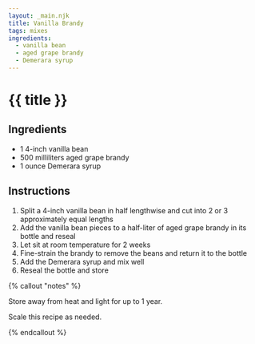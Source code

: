 ```yaml
---
layout: _main.njk
title: Vanilla Brandy
tags: mixes
ingredients:
  - vanilla bean
  - aged grape brandy
  - Demerara syrup
---
```


<!-- markdownlint-disable MD025 -->
# {{ title }}
<!-- markdownlint-disable MD025 -->

## Ingredients

* 1 4-inch vanilla bean
* 500 milliliters aged grape brandy
* 1 ounce Demerara syrup

## Instructions

1. Split a 4-inch vanilla bean in half lengthwise and cut into 2 or 3 approximately equal lengths
2. Add the vanilla bean pieces to a half-liter of aged grape brandy in its bottle and reseal
3. Let sit at room temperature for 2 weeks
4. Fine-strain the brandy to remove the beans and return it to the bottle
5. Add the Demerara syrup and mix well
6. Reseal the bottle and store

<!-- markdownlint-disable MD012 -->
{% callout "notes" %}
<!-- markdownlint-enable MD012 -->

  Store away from heat and light for up to 1 year.
  
  Scale this recipe as needed.

{% endcallout %}
